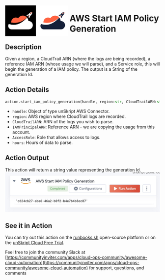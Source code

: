 [<img align="left" src="https://raw.githubusercontent.com/unskript/Awesome-CloudOps-Automation/master/.github/images/runbooksh_dark.png#gh-dark-mode-only" width="100" height="100" style="padding-right: 5px">](https://raw.githubusercontent.com/unskript/Awesome-CloudOps-Automation/master/.github/images/runbooksh_dark.png)
[<img align="left" src="https://raw.githubusercontent.com/unskript/Awesome-CloudOps-Automation/master/.github/images/runbooksh_light.png#gh-light-mode-only" width="100" height="100" style="padding-right: 5px">](https://raw.githubusercontent.com/unskript/Awesome-CloudOps-Automation/master/.github/images/runbooksh_light.png)


# AWS Start IAM Policy Generation


## Description
Given a region, a CloudTrail ARN (where the logs are being recorded), a reference IAM ARN (whose usage we will parse), and a Service role, this will begin the generation of a IAM policy.  The output is a String of the generation Id.

## Action Details
```python
action.start_iam_policy_generation(handle, region:str, CloudTrailARN:str, IAMPrincipalARN:str, AccessRole:str, hours:float) -> str
```
- `handle`: Object of type unSkript AWS Connector.
- `region`: AWS region where CloudTrail logs are recorded.
- `CloudTrailARN`: ARN of the logs you wish to parse.
- `IAMPrincipalARN`: Reference ARN - we are copying the usage from this account.
- `AccessRole`: Role that allows access to logs.
- `hours`: Hours of data to parse.

## Action Output
This action will return a string value representing the generation Id.
<img src="./1.jpg">

## See it in Action


You can try out this action on the [runbooks.sh](http://runbooks.sh) open-source platform or on the [unSkript Cloud Free Trial](https://us.app.unskript.io). 

Feel free to join the community Slack at [https://communityinviter.com/apps/cloud-ops-community/awesome-cloud-automation](https://communityinviter.com/apps/cloud-ops-community/awesome-cloud-automation) for support, questions, and comments